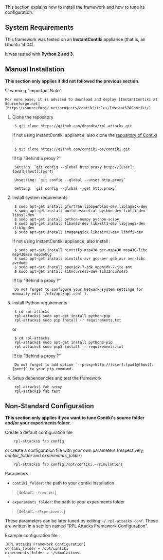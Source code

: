 This section explains how to install the framework and how to tune its configuration.

## System Requirements

This framework was tested on an **InstantContiki** appliance (that is, an Ubuntu 14.04).

It was tested with **Python 2 and 3**.


## Manual Installation

**This section only applies if did not followed the previous section.**

!!! warning "Important Note"

    For more ease, it is advised to download and deploy [InstantContiki at Sourceforge.net](https://sourceforge.net/projects/contiki/files/Instant%20Contiki/)

1. Clone the repository

        $ git clone https://github.com/dhondta/rpl-attacks.git
     
    If not using InstantContiki appliance, also clone the [repository of Contiki](https://github.com/contiki-os/contiki) :

        $ git clone https://github.com/contiki-os/contiki.git
     
    !!! tip "Behind a proxy ?"
        
        Setting: `git config --global http.proxy http://[user]:[pwd]@[host]:[port]`
        
        Unsetting: `git config --global --unset http.proxy`
        
        Getting: `git config --global --get http.proxy`

2. Install system requirements

        $ sudo apt-get install gfortran libopenblas-dev liblapack-dev
        $ sudo apt-get install build-essential python-dev libffi-dev libssl-dev
        $ sudo apt-get install python-numpy python-scipy
        $ sudo apt-get install libxml2-dev libxslt1-dev libjpeg8-dev zlib1g-dev
        $ sudo apt-get install imagemagick libcairo2-dev libffi-dev
     
    If not using InstantContiki appliance, also install :

        $ sudo apt-get install binutils-msp430 gcc-msp430 msp430-libc msp430mcu mspdebug
        $ sudo apt-get install binutils-avr gcc-avr gdb-avr avr-libc avrdude
        $ sudo apt-get install openjdk-7-jdk openjdk-7-jre ant
        $ sudo apt-get install libncurses5-dev lib32ncurses5

    !!! tip "Behind a proxy ?"

        Do not forget to configure your Network system settings (or manually edit `/etc/apt/apt.conf`).

3. Install Python requirements

        $ cd rpl-attacks
        rpl-attacks$ sudo apt-get install python-pip
        rpl-attacks$ sudo pip install -r requirements.txt

    or

        $ cd rpl-attacks
        rpl-attacks$ sudo apt-get install python3-pip
        rpl-attacks$ sudo pip3 install -r requirements.txt

    !!! tip "Behind a proxy ?"

        Do not forget to add option `--proxy=http://[user]:[pwd]@[host]:[port]` to your pip command.
     
4. Setup dependencies and test the framework

        rpl-attacks$ fab setup
        rpl-attacks$ fab test

## Non-Standard Configuration

**This section only applies if you want to tune Contiki's source folder and/or your experiments folder.**

Create a default configuration file

        rpl-attacks$ fab config

or create a configuration file with your own parameters (respectively, *contiki_folder* and *experiments_folder*)

        rpl-attacks$ fab config:/opt/contiki,~/simulations

Parameters :

- `contiki_folder`: the path to your contiki installation

>  [default: `~/contiki`]

- `experiments_folder`: the path to your experiments folder

>  [default: `~/Experiments`]

These parameters can be later tuned by editing ``~/.rpl-attacks.conf``. These are written in a section named "RPL Attacks Framework Configuration".

Example configuration file :

```
[RPL Attacks Framework Configuration]
contiki_folder = /opt/contiki
experiments_folder = ~/simulations
```
